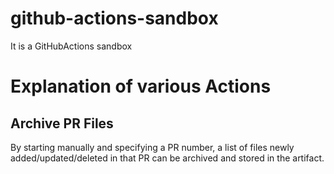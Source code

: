 # github-actions-sandbox
It is a GitHubActions sandbox

# Explanation of various Actions

## Archive PR Files
By starting manually and specifying a PR number, a list of files newly added/updated/deleted in that PR can be archived and stored in the artifact.
